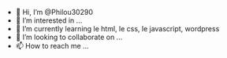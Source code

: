 - 👋 Hi, I’m @Philou30290
- 👀 I’m interested in ...
- 🌱 I’m currently learning  le html, le css, le javascript, wordpress
- 💞️ I’m looking to collaborate on ...
- 📫 How to reach me ...

<!---
Philou30290/Philou30290 is a ✨ special ✨ repository because its `README.md` (this file) appears on your GitHub profile.
You can click the Preview link to take a look at your changes.
--->
